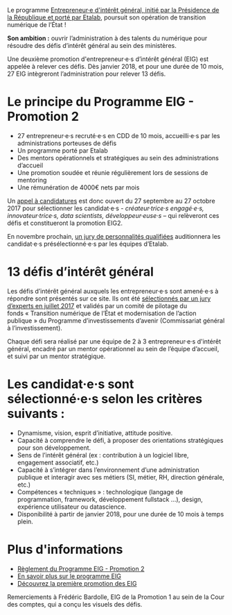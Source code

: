 Le programme [Entrepreneur·e d'intérêt général, initié par la
Présidence de la République et porté par
Etalab](https://www.etalab.gouv.fr/entrepreneurs-dinteret-general),
poursuit son opération de transition numérique de l’État !

**Son ambition :** ouvrir l’administration à des talents du numérique
pour résoudre des défis d’intérêt général au sein des ministères.

Une deuxième promotion d'entrepreneur·e·s d’intérêt général (EIG) est
appelée à relever ces défis. Dès janvier 2018, et pour une durée de 10
mois, 27 EIG intègreront l’administration pour relever 13 défis.

# Le principe du Programme EIG - Promotion 2

* 27 entrepreneur·e·s recruté·e·s en CDD de 10 mois,
  accueilli·e·s par les administrations porteuses de défis
* Un programme porté par Etalab
* Des mentors opérationnels et stratégiques au sein des administrations
  d’accueil
* Une promotion soudée et réunie régulièrement lors de
  sessions de mentoring
* Une rémunération de 4000€ nets par mois

Un [appel à
candidatures](https://www.etalab.gouv.fr/en-2018-devenez-entrepreneur%e2%80%a2e-dinteret-general-rejoignez-la-promotion-2)
est donc ouvert du 27 septembre au 27 octobre 2017 pour sélectionner
les candidat·e·s - *créateur·trice·s engagé·e·s, innovateur·trice·s,
data scientists, développeur·euse·s –* qui relèveront ces défis et
constitueront la promotion EIG2.

En novembre prochain, [un jury de personnalités
qualifiées](https://www.etalab.gouv.fr/decouvrez-les-membres-du-jury-du-programme-entrepreneurs-dinteret-general)
auditionnera les candidat·e·s présélectionné·e·s par les équipes
d’Etalab.

# 13 défis d’intérêt général

Les défis d’intérêt général auxquels les entrepreneur·e·s sont
amené·e·s à répondre sont présentés sur ce site. Ils ont été
[sélectionnés par un jury d’experts en juillet
2017](https://www.etalab.gouv.fr/entrepreneurs-dinteret-general-promo-2-decouvrez-les-10-defis-retenus-par-le-jury)
et validés par un comité de pilotage du fonds « Transition numérique
de l’État et modernisation de l’action publique » du Programme
d’investissements d’avenir (Commissariat général à l’investissement).

Chaque défi sera réalisé par une équipe de 2 à 3 entrepreneur·e·s
d'intérêt général, encadré par un mentor opérationnel au sein de
l’équipe d’accueil, et suivi par un mentor stratégique.

# Les candidat·e·s sont sélectionné·e·s selon les critères suivants :

* Dynamisme, vision, esprit d’initiative, attitude positive.
* Capacité à comprendre le défi, à proposer des orientations
  stratégiques pour son développement.
* Sens de l’intérêt général (ex : contribution à un logiciel libre,
  engagement associatif, etc.)
* Capacité à s’intégrer dans l’environnement d’une administration
  publique et interagir avec ses métiers (SI, métier, RH, direction
  générale, etc.)
* Compétences « techniques » : technologique (langage de
  programmation, framework, développement fullstack …), design,
  expérience utilisateur ou datascience.
* Disponibilité à partir de janvier 2018, pour une durée de 10 mois à
  temps plein.

# Plus d'informations

* [Règlement du Programme EIG - Promotion 2 ](https://entrepreneur-interet-general.etalab.gouv.fr/assets/EIG-promotion2_reglement_programme_VFF.pdf)
* [En savoir plus sur le programme EIG](https://www.etalab.gouv.fr/entrepreneurs-dinteret-general)
* [Découvrez la première promotion des EIG](https://www.etalab.gouv.fr/decouvrez-la-1e-promotion-des-entrepreneurs-dinteret-general)

Remerciements à Frédéric Bardolle, EIG de la Promotion 1 au sein de la Cour des comptes, qui a conçu les visuels des défis.
